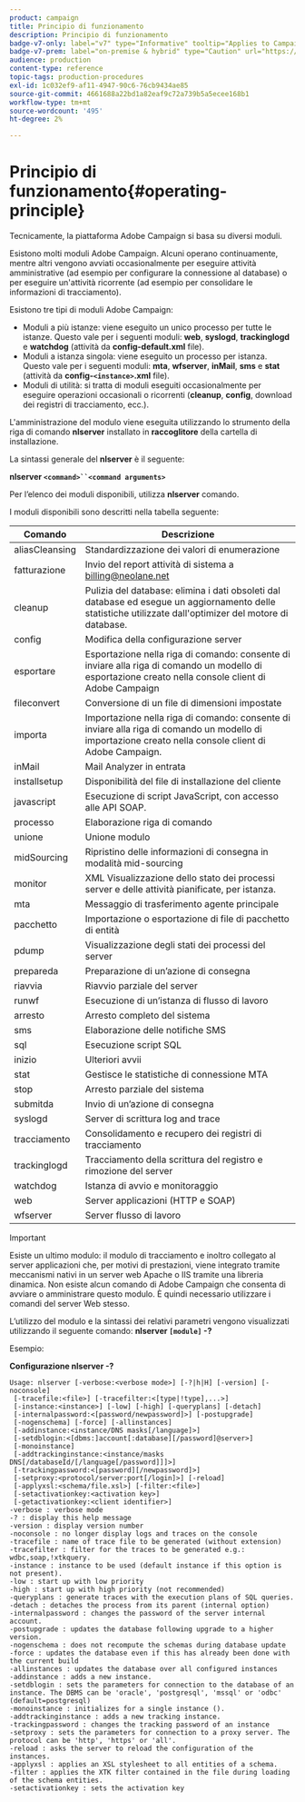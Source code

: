 ```yaml
---
product: campaign
title: Principio di funzionamento
description: Principio di funzionamento
badge-v7-only: label="v7" type="Informative" tooltip="Applies to Campaign Classic v7 only"
badge-v7-prem: label="on-premise & hybrid" type="Caution" url="https://experienceleague.adobe.com/docs/campaign-classic/using/installing-campaign-classic/architecture-and-hosting-models/hosting-models-lp/hosting-models.html" tooltip="Applies to on-premise and hybrid deployments only"
audience: production
content-type: reference
topic-tags: production-procedures
exl-id: 1c032ef9-af11-4947-90c6-76cb9434ae85
source-git-commit: 4661688a22bd1a82eaf9c72a739b5a5ecee168b1
workflow-type: tm+mt
source-wordcount: '495'
ht-degree: 2%

---
```


# Principio di funzionamento{#operating-principle}



Tecnicamente, la piattaforma Adobe Campaign si basa su diversi moduli.

Esistono molti moduli Adobe Campaign. Alcuni operano continuamente, mentre altri vengono avviati occasionalmente per eseguire attività amministrative (ad esempio per configurare la connessione al database) o per eseguire un&#39;attività ricorrente (ad esempio per consolidare le informazioni di tracciamento).

Esistono tre tipi di moduli Adobe Campaign:

* Moduli a più istanze: viene eseguito un unico processo per tutte le istanze. Questo vale per i seguenti moduli: **web**, **syslogd**, **trackinglogd** e **watchdog** (attività da **config-default.xml** file).
* Moduli a istanza singola: viene eseguito un processo per istanza. Questo vale per i seguenti moduli: **mta**, **wfserver**, **inMail**, **sms** e **stat** (attività da **config-`<instance>`.xml** file).
* Moduli di utilità: si tratta di moduli eseguiti occasionalmente per eseguire operazioni occasionali o ricorrenti (**cleanup**, **config**, download dei registri di tracciamento, ecc.).

L&#39;amministrazione del modulo viene eseguita utilizzando lo strumento della riga di comando **nlserver** installato in **raccoglitore** della cartella di installazione.

La sintassi generale del **nlserver** è il seguente:

**nlserver `<command>``<command arguments>`**

Per l’elenco dei moduli disponibili, utilizza **nlserver** comando.

I moduli disponibili sono descritti nella tabella seguente:

| Comando | Descrizione |
|---|---|
| aliasCleansing | Standardizzazione dei valori di enumerazione |
| fatturazione | Invio del report attività di sistema a billing@neolane.net |
| cleanup | Pulizia del database: elimina i dati obsoleti dal database ed esegue un aggiornamento delle statistiche utilizzate dall&#39;optimizer del motore di database. |
| config | Modifica della configurazione server |
| esportare | Esportazione nella riga di comando: consente di inviare alla riga di comando un modello di esportazione creato nella console client di Adobe Campaign |
| fileconvert | Conversione di un file di dimensioni impostate |
| importa | Importazione nella riga di comando: consente di inviare alla riga di comando un modello di importazione creato nella console client di Adobe Campaign. |
| inMail | Mail Analyzer in entrata |
| installsetup | Disponibilità del file di installazione del cliente |
| javascript | Esecuzione di script JavaScript, con accesso alle API SOAP. |
| processo | Elaborazione riga di comando |
| unione | Unione modulo |
| midSourcing | Ripristino delle informazioni di consegna in modalità mid-sourcing |
| monitor | XML Visualizzazione dello stato dei processi server e delle attività pianificate, per istanza. |
| mta | Messaggio di trasferimento agente principale |
| pacchetto | Importazione o esportazione di file di pacchetto di entità |
| pdump | Visualizzazione degli stati dei processi del server |
| prepareda | Preparazione di un’azione di consegna |
| riavvia | Riavvio parziale del server |
| runwf | Esecuzione di un’istanza di flusso di lavoro |
| arresto | Arresto completo del sistema |
| sms | Elaborazione delle notifiche SMS |
| sql | Esecuzione script SQL |
| inizio | Ulteriori avvii |
| stat | Gestisce le statistiche di connessione MTA |
| stop | Arresto parziale del sistema |
| submitda | Invio di un’azione di consegna |
| syslogd | Server di scrittura log and trace |
| tracciamento | Consolidamento e recupero dei registri di tracciamento |
| trackinglogd | Tracciamento della scrittura del registro e rimozione del server |
| watchdog | Istanza di avvio e monitoraggio |
| web | Server applicazioni (HTTP e SOAP) |
| wfserver | Server flusso di lavoro |

>[!IMPORTANT]
>
>Esiste un ultimo modulo: il modulo di tracciamento e inoltro collegato al server applicazioni che, per motivi di prestazioni, viene integrato tramite meccanismi nativi in un server web Apache o IIS tramite una libreria dinamica. Non esiste alcun comando di Adobe Campaign che consenta di avviare o amministrare questo modulo. È quindi necessario utilizzare i comandi del server Web stesso.

L’utilizzo del modulo e la sintassi dei relativi parametri vengono visualizzati utilizzando il seguente comando: **nlserver `[module]` -?**

Esempio:

**Configurazione nlserver -?**

```
Usage: nlserver [-verbose:<verbose mode>] [-?|h|H] [-version] [-noconsole]
 [-tracefile:<file>] [-tracefilter:<[type|!type],...>]
 [-instance:<instance>] [-low] [-high] [-queryplans] [-detach]
 [-internalpassword:<[password/newpassword]>] [-postupgrade]
 [-nogenschema] [-force] [-allinstances]
 [-addinstance:<instance/DNS masks[/language]>]
 [-setdblogin:<[dbms:]account[:database][/password]@server>]
 [-monoinstance]
 [-addtrackinginstance:<instance/masks DNS[/databaseId/[/language[/password]]]>]
 [-trackingpassword:<[password][/newpassword]>]
 [-setproxy:<protocol/server:port[/login]>] [-reload]
 [-applyxsl:<schema/file.xsl>] [-filter:<file>]
 [-setactivationkey:<activation key>]
 [-getactivationkey:<client identifier>]
-verbose : verbose mode
-? : display this help message
-version : display version number
-noconsole : no longer display logs and traces on the console
-tracefile : name of trace file to be generated (without extension)
-tracefilter : filter for the traces to be generated e.g.: wdbc,soap,!xtkquery.
-instance : instance to be used (default instance if this option is not present).
-low : start up with low priority
-high : start up with high priority (not recommended)
-queryplans : generate traces with the execution plans of SQL queries.
-detach : detaches the process from its parent (internal option)
-internalpassword : changes the password of the server internal account.
-postupgrade : updates the database following upgrade to a higher version. 
-nogenschema : does not recompute the schemas during database update
-force : updates the database even if this has already been done with the current build 
-allinstances : updates the database over all configured instances
-addinstance : adds a new instance.
-setdblogin : sets the parameters for connection to the database of an instance. The DBMS can be 'oracle', 'postgresql', 'mssql' or 'odbc' (default=postgresql)
-monoinstance : initializes for a single instance ().
-addtrackinginstance : adds a new tracking instance.
-trackingpassword : changes the tracking password of an instance
-setproxy : sets the parameters for connection to a proxy server. The protocol can be 'http', 'https' or 'all'.
-reload : asks the server to reload the configuration of the instances. 
-applyxsl : applies an XSL stylesheet to all entities of a schema. 
-filter : applies the XTK filter contained in the file during loading of the schema entities.
-setactivationkey : sets the activation key
```

